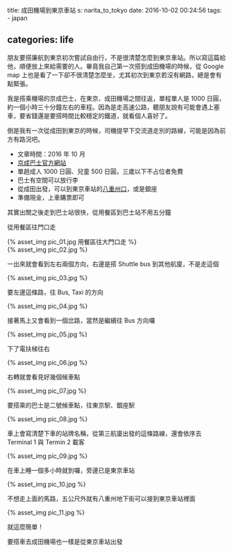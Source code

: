 title: 成田機場到東京車站
s: narita_to_tokyo
date: 2016-10-02 00:24:56
tags:
    - japan

categories: life
---

朋友要搭廉航到東京初次嘗試自由行，不是很清楚怎麼到東京車站。所以寫這篇給他，順便放上來給需要的人。畢竟我自己第一次搭到成田機場的時候，從 Google map 上也是看了一下卻不很清楚怎麼坐，尤其初次到東京若沒有網路，總是會有點緊張。

我是搭乘機場的京成巴士，在東京、成田機場之間往返，單程單人是 1000 日圓，約一個小時三十分鐘左右的車程。因為是走高速公路，聽朋友說有可能會遇上塞車，要省錢還是要搭時間比較穩定的鐵道，就看個人喜好了。

<!-- more -->

倒是我有一次從成田到東京的時候，司機提早下交流道走別的路線，可能是因為前方有路況吧。

* 文章時間：2016 年 10 月
* [京成巴士官方網站](http://accessnarita.jp/cn1/home/)
* 單趟成人 1000 日圓、兒童 500 日圓，三歲以下不占位者免費
* 巴士有空間可以放行李
* 從成田出發，可以到東京車站的[八重州口](https://goo.gl/maps/2r3zeq55x4r)，或是銀座
* 準備現金，上車購票即可

其實出關之後走到巴士站很快，從用餐區到巴士站不用五分鐘

從用餐區往門口走

<div style="max-width: 800px; margin: auto;">{% asset_img pic_01.jpg 用餐區往大門口走 %}</div>
<div style="max-width: 800px; margin: auto;">{% asset_img pic_02.jpg %}</div>

一出來就會看到左右兩個方向，右邊是搭 Shuttle bus 到其他航廈，不是走這個
<div style="max-width: 800px; margin: auto;">{% asset_img pic_03.jpg %}</div>

要左邊這條路，往 Bus, Taxi 的方向
<div style="max-width: 800px; margin: auto;">{% asset_img pic_04.jpg %}</div>

接著馬上又會看到一個岔路，當然是繼續往 Bus 方向囉
<div style="max-width: 800px; margin: auto;">{% asset_img pic_05.jpg %}</div>

下了電扶梯往右
<div style="max-width: 800px; margin: auto;">{% asset_img pic_06.jpg %}</div>

右轉就會看見好幾個候車點
<div style="max-width: 800px; margin: auto;">{% asset_img pic_07.jpg %}</div>

要搭乘的巴士是二號候車點，往東京駅、銀座駅
<div style="max-width: 800px; margin: auto;">{% asset_img pic_08.jpg %}</div>

車上會寫清楚下車的站牌名稱，從第三航廈出發的這條路線，還會依序去 Terminal 1 與 Termin 2 載客
<div style="max-width: 800px; margin: auto;">{% asset_img pic_09.jpg %}</div>

在車上睡一個多小時就到囉，旁邊已是東京車站
<div style="max-width: 800px; margin: auto;">{% asset_img pic_10.jpg %}</div>

不想走上面的馬路，五公尺外就有八重州地下街可以接到東京車站裡面
<div style="max-width: 800px; margin: auto;">{% asset_img pic_11.jpg %}</div>

就這麼簡單！

要搭車去成田機場也一樣是從東京車站出發
